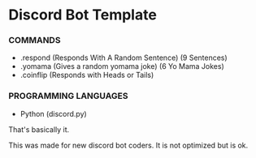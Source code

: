 # Discord Bot Template


### COMMANDS
- .respond (Responds With A Random Sentence) (9 Sentences)
- .yomama (Gives a random yomama joke) (6 Yo Mama Jokes)
- .coinflip (Responds with Heads or Tails)


### PROGRAMMING LANGUAGES
- Python (discord.py)


That's basically it.

This was made for new discord bot coders. It is not optimized but is ok.

